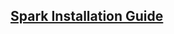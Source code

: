 ## [Spark Installation Guide](https://sparkbyexamples.com/spark/spark-installation-on-linux-ubuntu/)
